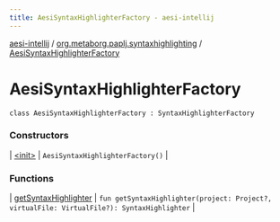 ```yaml
---
title: AesiSyntaxHighlighterFactory - aesi-intellij
---
```


[aesi-intellij](../../index.html) / [org.metaborg.paplj.syntaxhighlighting](../index.html) / [AesiSyntaxHighlighterFactory](.)

# AesiSyntaxHighlighterFactory

`class AesiSyntaxHighlighterFactory : SyntaxHighlighterFactory`

### Constructors

| [&lt;init&gt;](-init-.html) | `AesiSyntaxHighlighterFactory()` |

### Functions

| [getSyntaxHighlighter](get-syntax-highlighter.html) | `fun getSyntaxHighlighter(project: Project?, virtualFile: VirtualFile?): SyntaxHighlighter` |

